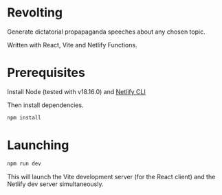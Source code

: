 # Revolting

Generate dictatorial propapaganda speeches about any chosen topic.

Written with React, Vite and Netlify Functions.

# Prerequisites

Install Node (tested with v18.16.0) and [Netlify CLI](https://docs.netlify.com/cli/local-development/)

Then install dependencies.

```sh
npm install
```

# Launching

```sh
npm run dev
```

This will launch the Vite development server (for the React client) and the Netlify dev server simultaneously.